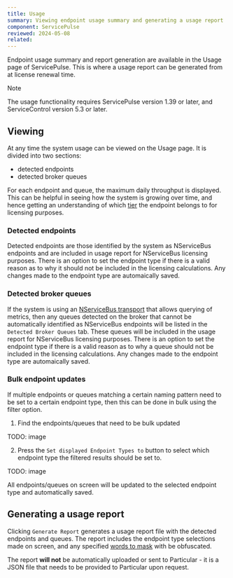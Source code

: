 ```yaml
---
title: Usage
summary: Viewing endpoint usage summary and generating a usage report
component: ServicePulse
reviewed: 2024-05-08
related:
---
```


Endpoint usage summary and report generation are available in the Usage page of ServicePulse.
This is where a usage report can be generated from at license renewal time.

> [!NOTE]
> The usage functionality requires ServicePulse version 1.39 or later, and ServiceControl version 5.3 or later.

## Viewing

At any time the system usage can be viewed on the Usage page. It is divided into two sections:

- detected endpoints
- detected broker queues

For each endpoint and queue, the maximum daily throughput is displayed. This can be helpful in seeing how the system is growing over time, and hence getting an understanding of which [tier](https://particular.net/pricing) the endpoint belongs to for licensing purposes.

### Detected endpoints

Detected endpoints are those identified by the system as NServiceBus endpoints and are included in usage report for NServiceBus licensing purposes. There is an option to set the endpoint type if there is a valid reason as to why it should not be included in the licensing calculations. Any changes made to the endpoint type are automaically saved.

### Detected broker queues

If the system is using an [NServiceBus transport](./../transports) that allows querying of metrics, then any queues detected on the broker that cannot be automatically identified as NServiceBus endpoints will be listed in the `Detected Broker Queues` tab. These queues will be included in the usage report for NServiceBus licensing purposes. There is an option to set the endpoint type if there is a valid reason as to why a queue should not be included in the licensing calculations. Any changes made to the endpoint type are automaically saved.

### Bulk endpoint updates

If multiple endpoints or queues matching a certain naming pattern need to be set to a certain endpoint type, then this can be done in bulk using the filter option.

1. Find the endpoints/queues that need to be bulk updated

TODO: image

2. Press the `Set displayed Endpoint Types to` button to select which endpoint type the filtered results should be set to.

TODO: image

All endpoints/queues on screen will be updated to the selected endpoint type and automatically saved.

## Generating a usage report

Clicking `Generate Report` generates a usage report file with the detected endpoints and queues. The report includes the endpoint type selections made on screen, and any specified [words to mask](./../servicepulse/usage-config.md#report-masks) with be obfuscated.

The report **will not** be automatically uploaded or sent to Particular - it is a JSON file that needs to be provided to Particular upon request.
